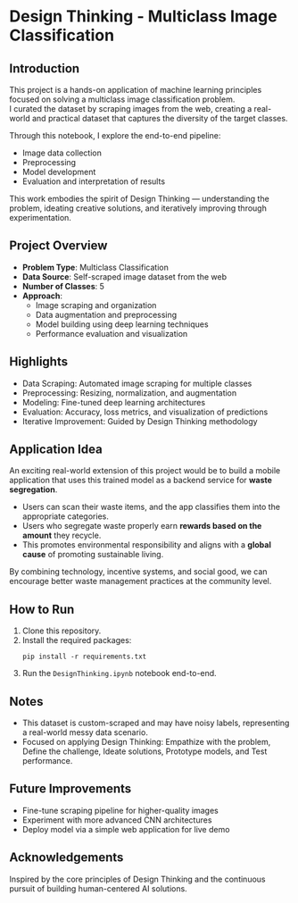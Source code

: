 # Design Thinking - Multiclass Image Classification

## Introduction

This project is a hands-on application of machine learning principles focused on solving a multiclass image classification problem.  
I curated the dataset by scraping images from the web, creating a real-world and practical dataset that captures the diversity of the target classes.

Through this notebook, I explore the end-to-end pipeline:
- Image data collection
- Preprocessing
- Model development
- Evaluation and interpretation of results

This work embodies the spirit of Design Thinking — understanding the problem, ideating creative solutions, and iteratively improving through experimentation.

## Project Overview

- **Problem Type**: Multiclass Classification
- **Data Source**: Self-scraped image dataset from the web
- **Number of Classes**: 5
- **Approach**:
  - Image scraping and organization
  - Data augmentation and preprocessing
  - Model building using deep learning techniques
  - Performance evaluation and visualization

## Highlights

- Data Scraping: Automated image scraping for multiple classes
- Preprocessing: Resizing, normalization, and augmentation
- Modeling: Fine-tuned deep learning architectures
- Evaluation: Accuracy, loss metrics, and visualization of predictions
- Iterative Improvement: Guided by Design Thinking methodology

## Application Idea

An exciting real-world extension of this project would be to build a mobile application that uses this trained model as a backend service for **waste segregation**.  
- Users can scan their waste items, and the app classifies them into the appropriate categories.
- Users who segregate waste properly earn **rewards based on the amount** they recycle.
- This promotes environmental responsibility and aligns with a **global cause** of promoting sustainable living.

By combining technology, incentive systems, and social good, we can encourage better waste management practices at the community level.

## How to Run

1. Clone this repository.
2. Install the required packages:
   ```
   pip install -r requirements.txt
   ```
3. Run the `DesignThinking.ipynb` notebook end-to-end.

## Notes

- This dataset is custom-scraped and may have noisy labels, representing a real-world messy data scenario.
- Focused on applying Design Thinking: Empathize with the problem, Define the challenge, Ideate solutions, Prototype models, and Test performance.

## Future Improvements

- Fine-tune scraping pipeline for higher-quality images
- Experiment with more advanced CNN architectures
- Deploy model via a simple web application for live demo

## Acknowledgements

Inspired by the core principles of Design Thinking and the continuous pursuit of building human-centered AI solutions.
